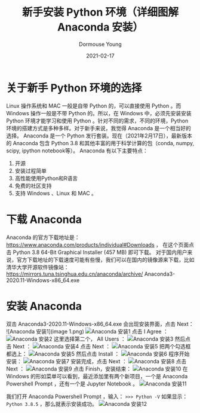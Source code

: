 ﻿---
title: 新手安装 Python 环境（详细图解 Anaconda 安装）
date: 2021-02-17
modified: 2021-02-17
permalink: python-install
tags:
 - python
 - install
category: Python
author: Dormouse Young
summary: Python Install
---

# 关于新手 Python 环境的选择 

Linux 操作系统和 MAC 一般是自带 Python 的，可以直接使用 Python 。而 Windows 操作一般是不带 Python 的。所以，在 Windows 中，必须先安装安装 Python 环境才能学习和使用 Python 。针对不同的需求，不同的环境，Python 环境的搭建方式是多种多样。对于新手来说，我觉得 Anaconda 是一个相当好的选择。 Anaconda 是一个 Python 发行套装。现在（2021年2月17日），最新版本的 Anaconda 包含 Python 3.8 和其他丰富的用于科学计算的包（conda, numpy, scipy, ipython notebook等）。 Anaconda 有以下主要特点：
1. 开源
2. 安装过程简单
3. 高性能使用Python和R语言
4. 免费的社区支持
5. 支持 Windows 、Linux 和 MAC 。

<!-- more -->

# 下载 Anaconda
Anaconda 的官方下载地址是：https://www.anaconda.com/products/individual#Downloads ，
在这个页面点击 Python 3.8 64-Bit Graphical Installer (457 MB) 即可下载。
对于国内用户来说，官方下载地址的下载速度可能有些慢，我们可以在国内的镜像源来下载，比如清华大学开源软件镜像站：
https://mirrors.tuna.tsinghua.edu.cn/anaconda/archive/
Anaconda3-2020.11-Windows-x86_64.exe

# 安装 Anaconda
双击 Anaconda3-2020.11-Windows-x86_64.exe 会出现安装界面，点击 Next：
![Anaconda 安装1](image 1.png)
![Anaconda 安装1](https://img-blog.csdnimg.cn/20210217163952667.png?x-oss-process=image/watermark,type_ZmFuZ3poZW5naGVpdGk,shadow_10,text_aHR0cHM6Ly9ibG9nLmNzZG4ubmV0L21vdXNlMjAxOA==,size_16,color_FFFFFF,t_70)
点击 I Agree ：
![Anaconda 安装2](https://img-blog.csdnimg.cn/20210217164133751.png?x-oss-process=image/watermark,type_ZmFuZ3poZW5naGVpdGk,shadow_10,text_aHR0cHM6Ly9ibG9nLmNzZG4ubmV0L21vdXNlMjAxOA==,size_16,color_FFFFFF,t_70)
这里选择第二个， All Users ：
![Anaconda 安装3](https://img-blog.csdnimg.cn/20210217164243462.png?x-oss-process=image/watermark,type_ZmFuZ3poZW5naGVpdGk,shadow_10,text_aHR0cHM6Ly9ibG9nLmNzZG4ubmV0L21vdXNlMjAxOA==,size_16,color_FFFFFF,t_70)
然后点击 Next ：
![Anaconda 安装4](https://img-blog.csdnimg.cn/20210217164338661.png?x-oss-process=image/watermark,type_ZmFuZ3poZW5naGVpdGk,shadow_10,text_aHR0cHM6Ly9ibG9nLmNzZG4ubmV0L21vdXNlMjAxOA==,size_16,color_FFFFFF,t_70)
点击 Next ：
![Anaconda 安装5](https://img-blog.csdnimg.cn/20210217164338674.png?x-oss-process=image/watermark,type_ZmFuZ3poZW5naGVpdGk,shadow_10,text_aHR0cHM6Ly9ibG9nLmNzZG4ubmV0L21vdXNlMjAxOA==,size_16,color_FFFFFF,t_70)
把两个勾选框都选上：
![Anaconda 安装5](https://img-blog.csdnimg.cn/20210217164338687.png?x-oss-process=image/watermark,type_ZmFuZ3poZW5naGVpdGk,shadow_10,text_aHR0cHM6Ly9ibG9nLmNzZG4ubmV0L21vdXNlMjAxOA==,size_16,color_FFFFFF,t_70)
然后点击 Install ：
![Anaconda 安装6](https://img-blog.csdnimg.cn/20210217164338696.png?x-oss-process=image/watermark,type_ZmFuZ3poZW5naGVpdGk,shadow_10,text_aHR0cHM6Ly9ibG9nLmNzZG4ubmV0L21vdXNlMjAxOA==,size_16,color_FFFFFF,t_70)
程序开始安装：
![Anaconda 安装7](https://img-blog.csdnimg.cn/20210217164338700.png?x-oss-process=image/watermark,type_ZmFuZ3poZW5naGVpdGk,shadow_10,text_aHR0cHM6Ly9ibG9nLmNzZG4ubmV0L21vdXNlMjAxOA==,size_16,color_FFFFFF,t_70)
安装完成，点击 Next ：
![Anaconda 安装8](https://img-blog.csdnimg.cn/20210217164338702.png?x-oss-process=image/watermark,type_ZmFuZ3poZW5naGVpdGk,shadow_10,text_aHR0cHM6Ly9ibG9nLmNzZG4ubmV0L21vdXNlMjAxOA==,size_16,color_FFFFFF,t_70)
点击 Next ：
![Anaconda 安装9](https://img-blog.csdnimg.cn/20210217164338712.png?x-oss-process=image/watermark,type_ZmFuZ3poZW5naGVpdGk,shadow_10,text_aHR0cHM6Ly9ibG9nLmNzZG4ubmV0L21vdXNlMjAxOA==,size_16,color_FFFFFF,t_70)
点击 Finish，安装结束：
![Anaconda 安装10](https://img-blog.csdnimg.cn/20210217164338740.png?x-oss-process=image/watermark,type_ZmFuZ3poZW5naGVpdGk,shadow_10,text_aHR0cHM6Ly9ibG9nLmNzZG4ubmV0L21vdXNlMjAxOA==,size_16,color_FFFFFF,t_70)
在 Windows 的形如菜单可以看到，最近添加里有两个新项目，一个是 Anaconda Powershell Prompt ，还有一个是 Jupyter Notebook 。
![Anaconda 安装11](https://img-blog.csdnimg.cn/20210217164338753.png?x-oss-process=image/watermark,type_ZmFuZ3poZW5naGVpdGk,shadow_10,text_aHR0cHM6Ly9ibG9nLmNzZG4ubmV0L21vdXNlMjAxOA==,size_16,color_FFFFFF,t_70)

我们打开 Anaconda Powershell Prompt ，输入：
`>>> Python -V`
如果显示：
`Python 3.8.5` ，那么就表示安装成功。
![Anaconda 安装12](https://img-blog.csdnimg.cn/2021021716593014.png?x-oss-process=image/watermark,type_ZmFuZ3poZW5naGVpdGk,shadow_10,text_aHR0cHM6Ly9ibG9nLmNzZG4ubmV0L21vdXNlMjAxOA==,size_16,color_FFFFFF,t_70)

